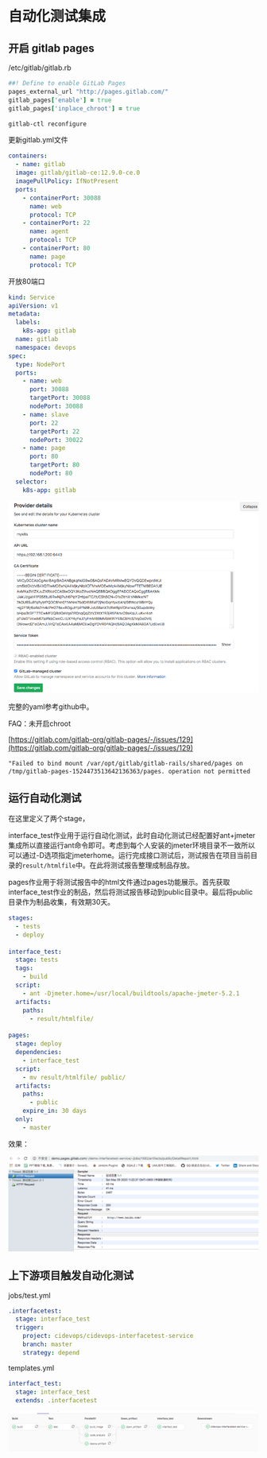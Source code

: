 # 自动化测试集成

## 开启 gitlab pages

/etc/gitlab/gitlab.rb

```ruby
##! Define to enable GitLab Pages
pages_external_url "http://pages.gitlab.com/"
gitlab_pages['enable'] = true
gitlab_pages['inplace_chroot'] = true
```

```bash
gitlab-ctl reconfigure
```

更新gitlab.yml文件

```yaml
containers:
  - name: gitlab
  image: gitlab/gitlab-ce:12.9.0-ce.0
  imagePullPolicy: IfNotPresent
  ports:
    - containerPort: 30088
      name: web
      protocol: TCP
    - containerPort: 22
      name: agent
      protocol: TCP
    - containerPort: 80
      name: page
      protocol: TCP
```

开放80端口

```yaml
kind: Service
apiVersion: v1
metadata:
  labels:
    k8s-app: gitlab
  name: gitlab
  namespace: devops
spec:
  type: NodePort
  ports:
    - name: web
      port: 30088
      targetPort: 30088
      nodePort: 30088
    - name: slave
      port: 22
      targetPort: 22
      nodePort: 30022
    - name: page
      port: 80
      targetPort: 80
      nodePort: 80
  selector:
    k8s-app: gitlab
```

![images](../../../.gitbook/assets/04-21.png)

完整的yaml参考github中。

FAQ：未开启chroot

[https://gitlab.com/gitlab-org/gitlab-pages/-/issues/129](https://gitlab.com/gitlab-org/gitlab-pages/-/issues/129)

```text
"Failed to bind mount /var/opt/gitlab/gitlab-rails/shared/pages on /tmp/gitlab-pages-1524473513642136363/pages. operation not permitted
```

## 运行自动化测试

在这里定义了两个stage，

interface\_test作业用于运行自动化测试，此时自动化测试已经配置好ant+jmeter集成所以直接运行ant命令即可。考虑到每个人安装的jmeter环境目录不一致所以可以通过-D选项指定jmeterhome。运行完成接口测试后，测试报告在项目当前目录的`result/htmlfile`中。在此将测试报告整理成制品存放。

pages作业用于将测试报告中的html文件通过pages功能展示。首先获取interface\_test作业的制品，然后将测试报告移动到public目录中。最后将public目录作为制品收集，有效期30天。

```yaml
stages:
  - tests
  - deploy

interface_test:
  stage: tests
  tags:
    - build
  script:
    - ant -Djmeter.home=/usr/local/buildtools/apache-jmeter-5.2.1
  artifacts:
    paths:
      - result/htmlfile/

pages:
  stage: deploy
  dependencies:
    - interface_test
  script:
    - mv result/htmlfile/ public/
  artifacts:
    paths:
      - public
    expire_in: 30 days
  only:
    - master
```

效果：

![images](../../../.gitbook/assets/04-22.png)

## 上下游项目触发自动化测试

jobs/test.yml

```yaml
.interfacetest:
  stage: interface_test
  trigger: 
    project: cidevops/cidevops-interfacetest-service
    branch: master
    strategy: depend
```

templates.yml

```yaml
interfact_test:
  stage: interface_test
  extends: .interfacetest
```

![images](../../../.gitbook/assets/04-23.png)

